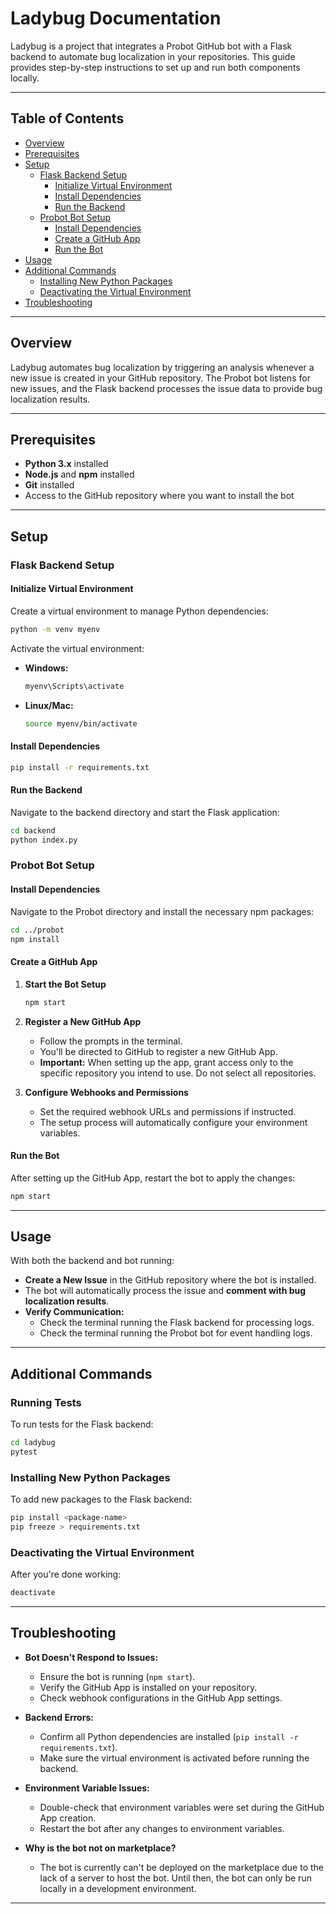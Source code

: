 # Ladybug Documentation

Ladybug is a project that integrates a Probot GitHub bot with a Flask backend to automate bug localization in your repositories. This guide provides step-by-step instructions to set up and run both components locally.

---

## Table of Contents

-   [Overview](#overview)
-   [Prerequisites](#prerequisites)
-   [Setup](#setup)
    -   [Flask Backend Setup](#flask-backend-setup)
        -   [Initialize Virtual Environment](#initialize-virtual-environment)
        -   [Install Dependencies](#install-dependencies)
        -   [Run the Backend](#run-the-backend)
    -   [Probot Bot Setup](#probot-bot-setup)
        -   [Install Dependencies](#install-dependencies-1)
        -   [Create a GitHub App](#create-a-github-app)
        -   [Run the Bot](#run-the-bot)
-   [Usage](#usage)
-   [Additional Commands](#additional-commands)
    -   [Installing New Python Packages](#installing-new-python-packages)
    -   [Deactivating the Virtual Environment](#deactivating-the-virtual-environment)
-   [Troubleshooting](#troubleshooting)

---

## Overview

Ladybug automates bug localization by triggering an analysis whenever a new issue is created in your GitHub repository. The Probot bot listens for new issues, and the Flask backend processes the issue data to provide bug localization results.

---

## Prerequisites

-   **Python 3.x** installed
-   **Node.js** and **npm** installed
-   **Git** installed
-   Access to the GitHub repository where you want to install the bot

---

## Setup

### Flask Backend Setup

#### Initialize Virtual Environment

Create a virtual environment to manage Python dependencies:

```bash
python -m venv myenv
```

Activate the virtual environment:

-   **Windows:**

    ```bash
    myenv\Scripts\activate
    ```

-   **Linux/Mac:**

    ```bash
    source myenv/bin/activate
    ```

#### Install Dependencies

```bash
pip install -r requirements.txt
```

#### Run the Backend

Navigate to the backend directory and start the Flask application:

```bash
cd backend
python index.py
```

### Probot Bot Setup

#### Install Dependencies

Navigate to the Probot directory and install the necessary npm packages:

```bash
cd ../probot
npm install
```

#### Create a GitHub App

1. **Start the Bot Setup**

    ```bash
    npm start
    ```

2. **Register a New GitHub App**

    - Follow the prompts in the terminal.
    - You'll be directed to GitHub to register a new GitHub App.
    - **Important:** When setting up the app, grant access only to the specific repository you intend to use. Do not select all repositories.

3. **Configure Webhooks and Permissions**

    - Set the required webhook URLs and permissions if instructed.
    - The setup process will automatically configure your environment variables.

#### Run the Bot

After setting up the GitHub App, restart the bot to apply the changes:

```bash
npm start
```

---

## Usage

With both the backend and bot running:

-   **Create a New Issue** in the GitHub repository where the bot is installed.
-   The bot will automatically process the issue and **comment with bug localization results**.
-   **Verify Communication:**
    -   Check the terminal running the Flask backend for processing logs.
    -   Check the terminal running the Probot bot for event handling logs.

---

## Additional Commands

### Running Tests

To run tests for the Flask backend:

```bash
cd ladybug
pytest
```

### Installing New Python Packages

To add new packages to the Flask backend:

```bash
pip install <package-name>
pip freeze > requirements.txt
```

### Deactivating the Virtual Environment

After you're done working:

```bash
deactivate
```

---

## Troubleshooting

-   **Bot Doesn't Respond to Issues:**

    -   Ensure the bot is running (`npm start`).
    -   Verify the GitHub App is installed on your repository.
    -   Check webhook configurations in the GitHub App settings.

-   **Backend Errors:**

    -   Confirm all Python dependencies are installed (`pip install -r requirements.txt`).
    -   Make sure the virtual environment is activated before running the backend.

-   **Environment Variable Issues:**
    -   Double-check that environment variables were set during the GitHub App creation.
    -   Restart the bot after any changes to environment variables.
-   **Why is the bot not on marketplace?**
    -   The bot is currently can't be deployed on the marketplace due to the lack of a server to host the bot. Until then, the bot can only be run locally in a development environment.

---
